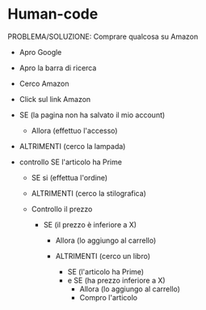 # Human-code

PROBLEMA/SOLUZIONE: Comprare qualcosa su Amazon

- Apro Google
- Apro la barra di ricerca
- Cerco Amazon
- Click sul link Amazon

- SE (la pagina non ha salvato il mio account)
    - Allora (effettuo l'accesso)
- ALTRIMENTI (cerco la lampada)

- controllo SE l'articolo ha Prime
    - SE si (effettua l'ordine)
    - ALTRIMENTI (cerco la stilografica)

    - Controllo il prezzo
        - SE (il prezzo è inferiore a X)
            - Allora (lo aggiungo al carrello)
            - ALTRIMENTI (cerco un libro)

                - SE (l'articolo ha Prime)
                - e SE (ha prezzo inferiore a X)
                    - Allora (lo aggiungo al carrello)
                    - Compro l'articolo







